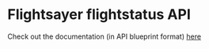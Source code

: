 # Flightsayer flightstatus API #

Check out the documentation (in API blueprint format) [here](flights.md)